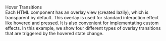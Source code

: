 Hover Transitions
<br>
Each HTML component has an overlay view (created lazily), which is transparent by default. This overlay is used for standard interaction effect like hovered and pressed. It is also convenient for implementating custom effects. In this example, we show four different types of overlay transitions that are triggered by the hovered state change.